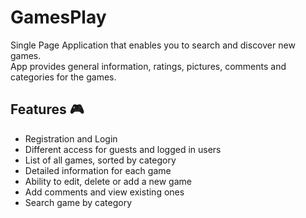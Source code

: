 # GamesPlay
Single Page Application that enables you to search and discover new games.                                                    
App provides general information, ratings, pictures, comments and categories for the games.


## Features 🎮
- Registration and Login
- Different access  for guests and logged in users
- List of all games, sorted by category
- Detailed information for each game
- Ability to edit, delete or add a new game
- Add comments and view existing ones
- Search game by category

